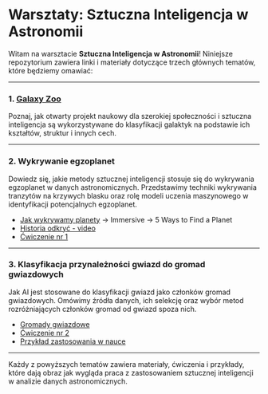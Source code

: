 # Warsztaty: Sztuczna Inteligencja w Astronomii

Witam na warsztacie **Sztuczna Inteligencja w Astronomii**! Niniejsze repozytorium zawiera linki i materiały dotyczące trzech głównych tematów, które będziemy omawiać:

---

### 1. [Galaxy Zoo](https://www.zooniverse.org/projects/zookeeper/galaxy-zoo/classify)

Poznaj, jak otwarty projekt naukowy dla szerokiej społeczności i sztuczna inteligencja są wykorzystywane do klasyfikacji galaktyk na podstawie ich kształtów, struktur i innych cech.

---

### 2. Wykrywanie egzoplanet

Dowiedz się, jakie metody sztucznej inteligencji stosuje się do wykrywania egzoplanet w danych astronomicznych. Przedstawimy techniki wykrywania tranzytów na krzywych blasku oraz rolę modeli uczenia maszynowego w identyfikacji potencjalnych egzoplanet.

- [Jak wykrywamy planety](https://science.nasa.gov/exoplanets/) -> Immersive -> 5 Ways to Find a Planet
- [Historia odkryć - video](https://www.youtube.com/watch?v=yv4DbU1CWAY)
- [Ćwiczenie nr 1](https://colab.research.google.com/drive/1B9PTTMJjEAkqe55h_Xbf4Moo7GbZhWb9?usp=sharing)

---

### 3. Klasyfikacja przynależności gwiazd do gromad gwiazdowych

Jak AI jest stosowane do klasyfikacji gwiazd jako członków gromad gwiazdowych. Omówimy źródła danych, ich selekcję oraz wybór metod rozróżniających członków gromad od gwiazd spoza nich.

- [Gromady gwiazdowe](https://www.atnf.csiro.au/outreach/education/senior/astrophysics/stellarevolution_clusters.html)
- [Ćwiczenie nr 2](https://colab.research.google.com/drive/1oVMGYruB9LB_oE--_7zOCYVkxetEZN9L?usp=sharing)
- [Przykład zastosowania w nauce](https://colab.research.google.com/drive/1WOvfAUo6HPly2q0tMUELw1w0u_-5Gb9o?usp=sharing)

---

Każdy z powyższych tematów zawiera materiały, ćwiczenia i przykłady, które dają obraz jak wygląda praca z zastosowaniem sztucznej inteligencji w analizie danych astronomicznych.
